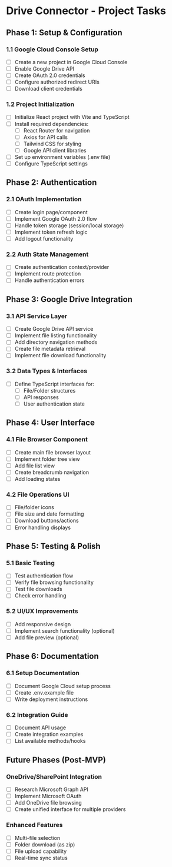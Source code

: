 # Drive Connector - Project Tasks

## Phase 1: Setup & Configuration

### 1.1 Google Cloud Console Setup
- [ ] Create a new project in Google Cloud Console
- [ ] Enable Google Drive API
- [ ] Create OAuth 2.0 credentials
- [ ] Configure authorized redirect URIs
- [ ] Download client credentials

### 1.2 Project Initialization
- [ ] Initialize React project with Vite and TypeScript
- [ ] Install required dependencies:
  - [ ] React Router for navigation
  - [ ] Axios for API calls
  - [ ] Tailwind CSS for styling
  - [ ] Google API client libraries
- [ ] Set up environment variables (.env file)
- [ ] Configure TypeScript settings

## Phase 2: Authentication

### 2.1 OAuth Implementation
- [ ] Create login page/component
- [ ] Implement Google OAuth 2.0 flow
- [ ] Handle token storage (session/local storage)
- [ ] Implement token refresh logic
- [ ] Add logout functionality

### 2.2 Auth State Management
- [ ] Create authentication context/provider
- [ ] Implement route protection
- [ ] Handle authentication errors

## Phase 3: Google Drive Integration

### 3.1 API Service Layer
- [ ] Create Google Drive API service
- [ ] Implement file listing functionality
- [ ] Add directory navigation methods
- [ ] Create file metadata retrieval
- [ ] Implement file download functionality

### 3.2 Data Types & Interfaces
- [ ] Define TypeScript interfaces for:
  - [ ] File/Folder structures
  - [ ] API responses
  - [ ] User authentication state

## Phase 4: User Interface

### 4.1 File Browser Component
- [ ] Create main file browser layout
- [ ] Implement folder tree view
- [ ] Add file list view
- [ ] Create breadcrumb navigation
- [ ] Add loading states

### 4.2 File Operations UI
- [ ] File/folder icons
- [ ] File size and date formatting
- [ ] Download buttons/actions
- [ ] Error handling displays

## Phase 5: Testing & Polish

### 5.1 Basic Testing
- [ ] Test authentication flow
- [ ] Verify file browsing functionality
- [ ] Test file downloads
- [ ] Check error handling

### 5.2 UI/UX Improvements
- [ ] Add responsive design
- [ ] Implement search functionality (optional)
- [ ] Add file preview (optional)

## Phase 6: Documentation

### 6.1 Setup Documentation
- [ ] Document Google Cloud setup process
- [ ] Create .env.example file
- [ ] Write deployment instructions

### 6.2 Integration Guide
- [ ] Document API usage
- [ ] Create integration examples
- [ ] List available methods/hooks

## Future Phases (Post-MVP)

### OneDrive/SharePoint Integration
- [ ] Research Microsoft Graph API
- [ ] Implement Microsoft OAuth
- [ ] Add OneDrive file browsing
- [ ] Create unified interface for multiple providers

### Enhanced Features
- [ ] Multi-file selection
- [ ] Folder download (as zip)
- [ ] File upload capability
- [ ] Real-time sync status